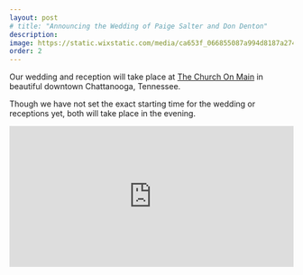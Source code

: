 ```yaml
---
layout: post
# title: "Announcing the Wedding of Paige Salter and Don Denton"
description:
image: https://static.wixstatic.com/media/ca653f_066855087a994d8187a2744a5892c697.jpg
order: 2
---
```


Our wedding and reception will take place at [The Church On Main](https://www.weddingvenue-tn.com/) in beautiful downtown Chattanooga, Tennessee.

Though we have not set the exact starting time for the wedding or receptions yet, both will take place in the evening.

<style>
  .venue-map {
    width: 100%
  }
  .map-overlay {
    background:transparent; 
    position:relative; 
    width:100%;
    height:250px; /* your iframe height */
    top:250px;  /* your iframe height */
    margin-top:-250px;  /* your iframe height */
  }
</style>

<div class="map-overlay" onClick="style.pointerEvents='none'"></div>
<iframe class="venue-map" src="https://www.google.com/maps/embed?pb=!1m18!1m12!1m3!1d3266.8953045798994!2d-85.30729304905584!3d35.03434898025369!2m3!1f0!2f0!3f0!3m2!1i1024!2i768!4f13.1!3m3!1m2!1s0x88605dd7bae8a085%3A0x9f3166076b3070a9!2sChurch+On+Main!5e0!3m2!1sen!2sus!4v1495305465468" height="250" frameborder="0" style="border:0" allowfullscreen></iframe>
